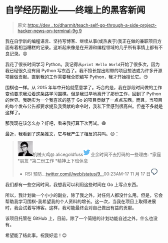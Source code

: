 # 自学经历副业——终端上的黑客新闻

> 原文:[https://dev . to/dharmit/teach-self-go-through-a-side-project-hacker-news-on-terminal-9g 9](https://dev.to/dharmit/teach-myself-go-through-a-side-project---hacker-news-on-terminal-9g9)

我在自学新的编程语言、坚持写博客、继续从事(或热衷于)我正在做的兼职项目方面有着相当糟糕的记录。这听起来像是在开源和编程领域的几乎所有事情上都有不良记录。😞

我花了很长时间学习 Python。我记得从`print Hello
World`开始了很多次，因为我已经很久没有用 Python 写东西了。我不擅长提出附带的项目想法或为许多开源项目做贡献。直到我的工作需要我全职编写 Python，我才开始擅长它。😏

围棋也一样。从 2015 年年中开始就愿意学了。巧合的是，我在那段时间做的工作变动要求我沿着这条路学习围棋。但是我过早地离开了那份工作，回到了 Python 的世界。我确实为一个我喜欢的基于 Go 的项目贡献了一点点东西。而且，当项目的每个发布公告都要求提及我贡献的命令时，我私下里感到很高兴。但差不多就是这样了。

那我现在该怎么办？好吧，看来我打算下次再试。😄

最近，我看到了这条推文，它与我产生了相反的共鸣。😉：

> ![mechanical turkey profile image](img/380aa33bbb5cb1b1151440cddffc173d.png)机械火鸡@ alicegoldfuss![twitter logo](img/4c8a2313941dda016bf4d78d103264aa.png)业余时间不去打码的一些理由:
> *家庭
> *朋友
> *第二份工作
> *精神上下班休息
> * RSI 预防…[twitter.com/i/web/status/9…](https://t.co/4tCZOqoiyt)00:23AM-17 11 月 17 日[![Twitter reply action](img/44d8b042100e231770330321e5b63d65.png)](https://twitter.com/intent/tweet?in_reply_to=931316839761580032)

我们都有一些空闲时间，我想我可以利用这些时间在 Go 上写点东西。

所以，我计划做一个小小的副业，除了我之外，对任何人都没什么用。但是，它会帮助我学习围棋-我希望我的个人资料的增长。这一次，当我在项目上取得进展时，我会试着写博客。这样，我可能最终会对自己做出有益的贡献。

该项目托管在 GitHub 上，目前，除了一个简短的计划功能自述之外，什么也没有。

希望能了结此事。祝我好运！😉